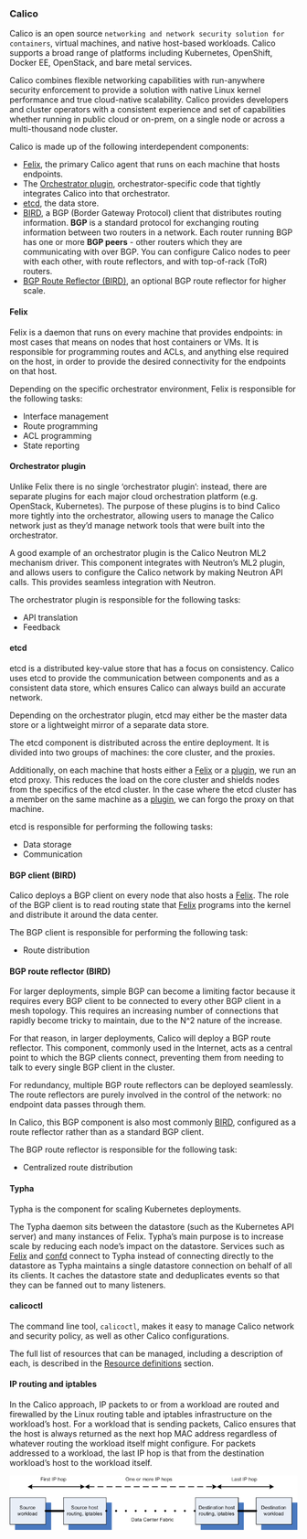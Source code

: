 ### Calico

Calico is an open source `networking and network security solution for containers`, virtual machines, and native host-based workloads.  Calico supports a broad range of platforms including Kubernetes,  OpenShift, Docker EE, OpenStack, and bare metal services.

Calico combines flexible networking capabilities with  run-anywhere security enforcement to provide a solution with native  Linux kernel performance and true cloud-native scalability. Calico  provides developers and cluster operators with a consistent experience  and set of capabilities whether running in public cloud or on-prem, on a single node or across a multi-thousand node cluster.

Calico is made up of the following interdependent components:

- [Felix](https://docs.projectcalico.org/reference/architecture/overview#felix), the primary Calico agent that runs on each machine that hosts endpoints.
- The [Orchestrator plugin](https://docs.projectcalico.org/reference/architecture/overview#orchestrator-plugin), orchestrator-specific code that tightly integrates Calico into that orchestrator.
- [etcd](https://docs.projectcalico.org/reference/architecture/overview#etcd), the data store.
- [BIRD](https://docs.projectcalico.org/reference/architecture/overview#bgp-client-bird), a BGP (Border Gateway Protocol) client that distributes routing information. **BGP** is a standard protocol for exchanging routing  information between two routers in a network. Each router running BGP  has one or more **BGP peers** - other routers which they  are communicating with over BGP. You can configure Calico nodes to peer  with each other, with route reflectors, and with top-of-rack (ToR)  routers.
- [BGP Route Reflector (BIRD)](https://docs.projectcalico.org/reference/architecture/overview#bgp-route-reflector-bird), an optional BGP route reflector for higher scale.

#### Felix

Felix is a daemon that runs on every machine that provides endpoints: in most cases that means on nodes that host containers or VMs. It is responsible for programming routes and ACLs, and anything else required on the host, in order to provide the desired connectivity for the endpoints on that host.

Depending on the specific orchestrator environment, Felix is responsible for the following tasks:

* Interface management
* Route programming
* ACL programming
* State reporting

#### Orchestrator plugin

Unlike Felix there is no single ‘orchestrator plugin’: instead, there are separate plugins for each major cloud orchestration platform (e.g. OpenStack, Kubernetes). The purpose of these plugins is to bind Calico more tightly into the orchestrator, allowing users to manage the Calico network just as they’d manage network tools that were built into the orchestrator.

A good example of an orchestrator plugin is the Calico Neutron ML2 mechanism driver. This component integrates with Neutron’s ML2 plugin, and allows users to configure the Calico network by making Neutron API calls. This provides seamless integration with Neutron.

The orchestrator plugin is responsible for the following tasks:

* API translation
* Feedback

#### etcd

etcd is a distributed key-value store that has a focus on consistency. Calico uses etcd to provide the communication between components and as a consistent data store, which ensures Calico can always build an accurate network.

Depending on the orchestrator plugin, etcd may either be the master data store or a lightweight mirror of a separate data store.

The etcd component is distributed across the entire deployment. It is divided into two groups of machines: the core cluster, and the proxies.

Additionally, on each machine that hosts either a [Felix](https://docs.projectcalico.org/reference/architecture/overview#felix) or a [plugin](https://docs.projectcalico.org/reference/architecture/overview#orchestrator-plugin), we run an etcd proxy. This reduces the load on the core cluster and shields nodes from the specifics of the etcd cluster. In the case where the etcd cluster has a member on the same machine as a [plugin](https://docs.projectcalico.org/reference/architecture/overview#orchestrator-plugin), we can forgo the proxy on that machine.

etcd is responsible for performing the following tasks:

* Data storage
* Communication

#### BGP client (BIRD)

Calico deploys a BGP client on every node that also hosts a [Felix](https://docs.projectcalico.org/reference/architecture/overview#felix). The role of the BGP client is to read routing state that [Felix](https://docs.projectcalico.org/reference/architecture/overview#felix) programs into the kernel and distribute it around the data center.

The BGP client is responsible for performing the following task:

* Route distribution

#### BGP route reflector (BIRD)

For larger deployments, simple BGP can become a limiting factor because it requires every BGP client to be connected to every other BGP client in a mesh topology. This requires an increasing number of connections that rapidly become tricky to maintain, due to the N^2 nature of the increase.

For that reason, in larger deployments, Calico will deploy a BGP route reflector. This component, commonly used in the Internet, acts as a central point to which the BGP clients connect, preventing them from needing to talk to every single BGP client in the cluster.

For redundancy, multiple BGP route reflectors can be deployed seamlessly. The route reflectors are purely involved in the control of the network: no endpoint data passes through them.

In Calico, this BGP component is also most commonly [BIRD](http://bird.network.cz/), configured as a route reflector rather than as a standard BGP client.

The BGP route reflector is responsible for the following task:

* Centralized route distribution

#### Typha

Typha is the component for scaling Kubernetes deployments.

The Typha daemon sits between the datastore (such as the Kubernetes API  server) and many instances of Felix. Typha’s main purpose is to increase scale by reducing each node’s impact on the datastore.  Services such  as [Felix](https://github.com/projectcalico/felix) and [confd](https://github.com/projectcalico/confd) connect to Typha instead of connecting directly to the datastore as  Typha maintains a single datastore connection on behalf of all its  clients. It caches the datastore state and deduplicates events so that  they can be fanned out to many listeners.

#### calicoctl

The command line tool, `calicoctl`, makes it easy to manage Calico network and security policy, as well as other Calico configurations.

The full list of resources that can be managed, including a description of each, is described in the [Resource definitions](https://docs.projectcalico.org/reference/resources/overview) section.

#### IP routing and iptables

In the Calico approach, IP packets to or from a workload are routed and firewalled by the Linux routing table and iptables infrastructure on the workload’s host. For a workload that is sending packets, Calico ensures that the host is always returned as the next hop MAC address regardless of whatever routing the workload itself might configure. For packets addressed to a workload, the last IP hop is that from the destination workload’s host to the workload itself.

![Calico datapath](.calico-images/calico-datapath.png)
